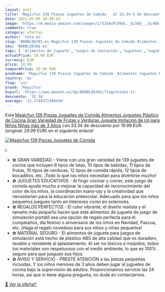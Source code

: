 ```yaml
---
layout: post
title: 'Magicfun 139 Piezas Juguetes de Comida   al 33.34 % de descuento'
date: 2021-05-05 19:59:43
image: 'https://m.media-amazon.com/images/I/51kAsFCO9UL._SL500_._SL400_.jpg'
comments: true
category: ofertas
author: 'tole.es'
slug: 'B08BLQ9JN1-es Magicfun 139 Piezas Juguetes de Comida Alimentos Juguetes...'
sku: 'B08BLQ9JN1-es'
tags: [ 'Alimentos de juguete','Juegos de imitación','Juguetes','Juguetes de cocina','Juguetes y juegos','juguetes','magicfun', ]
actualPrice: 19.99 EUR
currency: EUR
price: 19.99
comparePrice: 29.99 EUR
prodname: 'Magicfun 139 Piezas Juguetes de Comida  Alimentos Juguetes Plástico de Cocina Gran Variedad de Frutas y Verduras  Juguete Imitación de rol para Niños Niñas más de 3 Años'
country: 'es'
flag: '🇪🇸'
brand: 'Magicfun'
buyurl: 'https://www.amazon.es/dp/B08BLQ9JN1/?tag=tolees-21'
descuento: '33.34'
average: '21.3749372384939'
---
```


Está [Magicfun 139 Piezas Juguetes de Comida  Alimentos Juguetes Plástico de Cocina Gran Variedad de Frutas y Verduras  Juguete Imitación de rol para Niños Niñas más de 3 Años](https://www.amazon.es/dp/B08BLQ9JN1/?tag=tolees-21) con 33.34 de descuento por 19.99 EUR (original: 29.99 EUR) en el siguiente enlace!

[![Magicfun 139 Piezas Juguetes de Comida  ](https://m.media-amazon.com/images/I/51kAsFCO9UL._SL500_._SL400_.jpg)](https://www.amazon.es/dp/B08BLQ9JN1/?tag=tolees-21)

ℹ️:

- ✿ GRAN VARIEDAD - Viene con una gran variedad de 139 juguetes de cocina que incluyen 6 tipos de latas, 10 tipos de bebidas, 11 tipos de frutas, 10 tipos de verduras, 12 tipos de comida rápida, 12 tipos de bocadillos, etc. ¡Todo lo que los niños necesitan para divertirse mucho!
- ✿ JUGUETES EDUCATIVOS - Al fingir cocinar y comer, este juego de comida ayuda mucho a mejorar la capacidad de reconocimiento del color de los niños, la coordinación mano-ojo y la creatividad que necesitarían para la educación preescolar. Adecuado para que los niños pequeños jueguen tanto en interiores como en exteriores.
- ✿ REGALOS PERFECTOS - El color vibrante, el diseño realista y el tamaño más pequeño hacen que este alimentos de juguete de juego de simulación portátil sea una opción de regalo perfecta para el cumpleaños, día festivo o aniversario de los niños en Navidad, Pascua, etc. ¡Haga el regalo novedoso para sus niños y niñas pequeños!
- ✿ MATERIAL SEGURO - El alimentos de juguete para juegos de simulación está hecho de plástico ABS de alta calidad que es duradero, lavable y resistente al aplastamiento. Al ser no tóxicos e insípidos, todos los materiales son respetuosos con el medio ambiente, lo que es 100% seguro para que jueguen sus hijos.
- ✿ AVISO Y SERVICIO - PRESTE ATENCIÓN a las piezas pequeñas incluidas. Y los niños menores de 3 años deben jugar al juguetes de cocina bajo la supervisión de adultos. Proporcionamos servicio las 24 horas, así que si tiene alguna pregunta, no dude en contactarnos.

[🛒 Ver la oferta!!](https://www.amazon.es/dp/B08BLQ9JN1/?tag=tolees-21)
